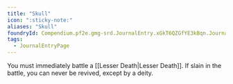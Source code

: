 ```yaml
---
title: "Skull"
icon: ":sticky-note:"
aliases: "Skull"
foundryId: Compendium.pf2e.gmg-srd.JournalEntry.xGkT6QZGfYE3kBqn.JournalEntryPage.x2Dl4or5adALKcBa
tags:
  - JournalEntryPage
---
```

You must immediately battle a [[Lesser Death|Lesser Death]]. If slain in the battle, you can never be revived, except by a deity.
